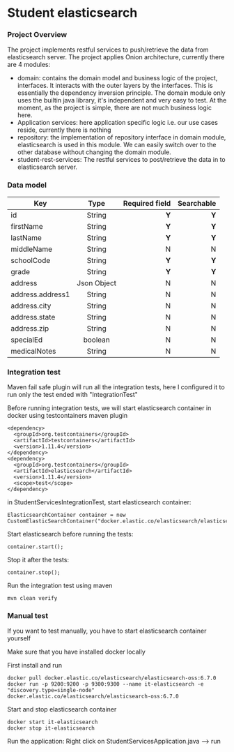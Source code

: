 # Student elasticsearch

### Project Overview
The project implements restful services to push/retrieve the data from elasticsearch server.
The project applies Onion architecture, currently there are 4 modules:
  - domain: contains the domain model and business logic of the project, interfaces. It interacts with the outer layers by the interfaces. This is essentially the dependency inversion principle. The domain module only uses the builtin java library, it's independent and very easy to test. At the moment, as the project is simple, there are not much business logic here.
  - Application services: here application specific logic i.e. our use cases reside, currently there is nothing
  - repository: the implementation of repository interface in domain module, elasticsearch is used in this module. We can easily switch over to the other database without changing the domain module.
  - student-rest-services: The restful services to post/retrieve the data in to elasticsearch server.

### Data model

| Key        | Type           | Required field  | Searchable|
| ------------- |:-------------:| -----:| ------:|
| id      | String | **Y** |**Y**|
| firstName      | String      |   **Y** | **Y**|
| lastName | String      |    **Y** | **Y** |
| middleName | String      |    N | N |
| schoolCode | String      |    **Y** | **Y** |
| grade | String      |    **Y** | **Y** |
| address | Json Object      |    N | N |
| address.address1 | String      |    N | N |
| address.city | String      |    N | N |
| address.state | String      |    N | N |
| address.zip | String      |    N | N |
| specialEd | boolean      |    N | N |
| medicalNotes | String      |    N | N |

### Integration test
Maven fail safe plugin will run all the integration tests, here I configured it to run only the test ended with "IntegrationTest"


Before running integration tests, we will start elasticsearch container in docker using testcontainers maven plugin
```
<dependency>
  <groupId>org.testcontainers</groupId>
  <artifactId>testcontainers</artifactId>
  <version>1.11.4</version>
</dependency>
<dependency>
  <groupId>org.testcontainers</groupId>
  <artifactId>elasticsearch</artifactId>
  <version>1.11.4</version>
  <scope>test</scope>
</dependency>
```

in StudentServicesIntegrationTest, start elasticsearch container:
```
ElasticsearchContainer container = new CustomElasticSearchContainer("docker.elastic.co/elasticsearch/elasticsearch:6.7.0");
```

Start elasticsearch before running the tests:
```
container.start();
```

Stop it after the tests:
```
container.stop();
```

Run the integration test using maven
```
mvn clean verify
```

### Manual test
If you want to test manually, you have to start elasticsearch container yourself

Make sure that you have installed docker locally

First install and run
```
docker pull docker.elastic.co/elasticsearch/elasticsearch-oss:6.7.0
docker run -p 9200:9200 -p 9300:9300 --name it-elasticsearch -e "discovery.type=single-node"  docker.elastic.co/elasticsearch/elasticsearch-oss:6.7.0
```

Start and stop elasticsearch container
```
docker start it-elasticsearch
docker stop it-elasticsearch
```

Run the application: Right click on StudentServicesApplication.java --> run

